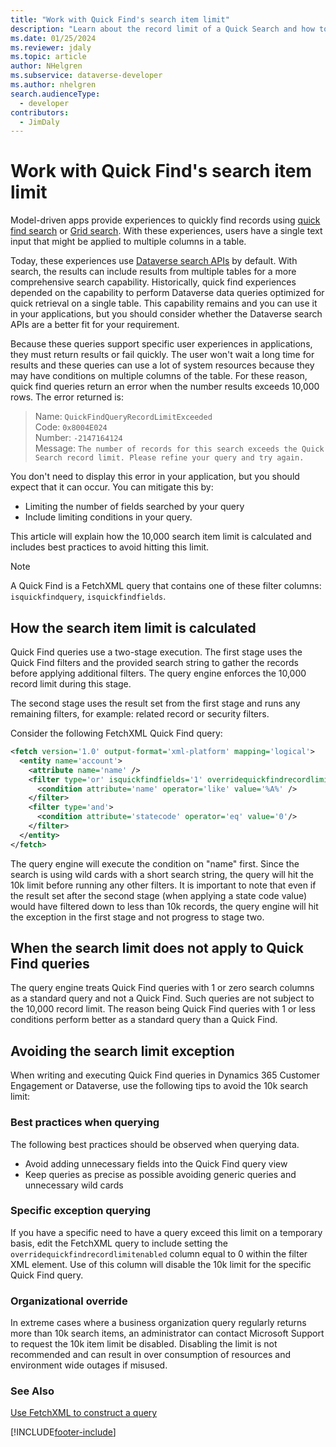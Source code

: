 ```yaml
---
title: "Work with Quick Find's search item limit"
description: "Learn about the record limit of a Quick Search and how to avoid hitting the limit."
ms.date: 01/25/2024
ms.reviewer: jdaly
ms.topic: article
author: NHelgren
ms.subservice: dataverse-developer
ms.author: nhelgren
search.audienceType: 
  - developer
contributors:
  - JimDaly
---
```


# Work with Quick Find's search item limit

Model-driven apps provide experiences to quickly find records using [quick find search](../../user/quick-find.md) or [Grid search](../../user/grid-filters.md#grid-search). With these experiences, users have a single text input that might be applied to multiple columns in a table.

Today, these experiences use [Dataverse search APIs](search/overview.md) by default. With search, the results can include results from multiple tables for a more comprehensive search capability. Historically, quick find  experiences depended on the capability to perform Dataverse data queries optimized for quick retrieval on a single table. This capability remains and you can use it in your applications, but you should consider whether the Dataverse search APIs are a better fit for your requirement.

Because these queries support specific user experiences in applications, they must return results or fail quickly. The user won't wait a long time for results and these queries can use a lot of system resources because they may have conditions on multiple columns of the table. For these reason, quick find queries return an error when the number results exceeds 10,000 rows. The error returned is:

> Name: `QuickFindQueryRecordLimitExceeded`<br />
> Code: `0x8004E024`<br />
> Number: `-2147164124`<br />
> Message: `The number of records for this search exceeds the Quick Search record limit. Please refine your query and try again.`

You don't need to display this error in your application, but you should expect that it can occur. You can mitigate this by:

- Limiting the number of fields searched by your query
- Include limiting conditions in your query.


This article will explain how the 10,000 search item limit is calculated and includes best practices to avoid hitting this limit.

> [!NOTE]
> A Quick Find is a FetchXML query that contains one of these filter columns: `isquickfindquery`, `isquickfindfields`.

## How the search item limit is calculated

Quick Find queries use a two-stage execution. The first stage uses the Quick
Find filters and the provided search string to gather the records before applying
additional filters. The query engine enforces the 10,000 record limit during this stage.

The second stage uses the result set from the first stage and runs any remaining
filters, for example: related record or security filters.

Consider the following FetchXML Quick Find query:

```xml
<fetch version='1.0' output-format='xml-platform' mapping='logical'>
  <entity name='account'>
    <attribute name='name' />
    <filter type='or' isquickfindfields='1' overridequickfindrecordlimitenabled='1'>
      <condition attribute='name' operator='like' value='%A%' />
    </filter>
    <filter type='and'>
      <condition attribute='statecode' operator='eq' value='0'/>
    </filter>
  </entity>
</fetch>
```

The query engine will execute the condition on "name" first. Since the search is
using wild cards with a short search string, the query will hit the 10k limit
before running any other filters. It is important to note that even if the
result set after the second stage (when applying a state code value) would have
filtered down to less than 10k records, the query engine will hit the exception
in the first stage and not progress to stage two.

## When the search limit does not apply to Quick Find queries

The query engine treats Quick Find queries with 1 or zero search columns as a
standard query and not a Quick Find. Such queries are not subject to the 10,000 record
limit. The reason being Quick Find queries with 1 or less conditions perform
better as a standard query than a Quick Find.

## Avoiding the search limit exception

When writing and executing Quick Find queries in Dynamics 365 Customer Engagement or Dataverse, use the following tips to avoid the 10k search limit:

### Best practices when querying

The following best practices should be observed when querying data.

- Avoid adding unnecessary fields into the Quick Find query view
- Keep queries as precise as possible avoiding generic queries and unnecessary wild cards

### Specific exception querying

If you have a specific need to have a query exceed this limit on a temporary basis, edit the FetchXML query to include setting the `overridequickfindrecordlimitenabled` column equal to 0 within the filter XML element. Use of this column will disable the 10k limit for the specific Quick Find query.

### Organizational override

In extreme cases where a business organization query regularly returns more than 10k search items, an administrator can contact Microsoft Support to request the 10k item limit be disabled. Disabling the limit is not recommended and can result in over consumption of resources and environment wide outages if misused.

### See Also

[Use FetchXML to construct a query](use-fetchxml-construct-query.md)

[!INCLUDE[footer-include](../../includes/footer-banner.md)]
